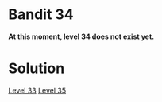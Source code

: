 <h1>Bandit 34</h1>

<p><strong>At this moment, level 34 does not exist yet.</strong></p>

<h1>Solution</h1>

<a href="bandit/tasks/bandit33.md">Level 33</a>
<a href="bandit/tasks/bandit35.md">Level 35</a>
